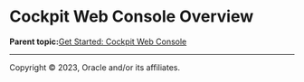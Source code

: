 # Cockpit Web Console Overview

**Parent topic:**[Get Started: Cockpit Web Console](../topics/cockpit-install.md)

---

Copyright © 2023, Oracle and/or its affiliates.

